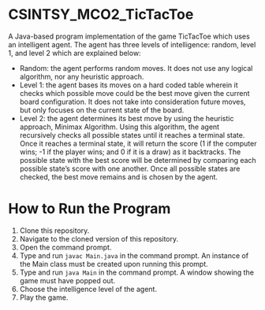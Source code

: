 # CSINTSY_MCO2_TicTacToe

A Java-based program implementation of the game TicTacToe which uses an intelligent agent. The agent has three levels of intelligence: random, level 1, and level 2 which are explained below:
- Random: the agent performs random moves. It does not use any logical algorithm, nor any heuristic approach.
- Level 1: the agent bases its moves on a hard coded table wherein it checks which possible move could be the best move given the current board configuration. It does not take into consideration future moves, but only focuses on the current state of the board.
- Level 2: the agent determines its best move by using the heuristic approach, Minimax Algorithm. Using this algorithm, the agent recursively checks all possible states until it reaches a terminal state. Once it reaches a terminal state, it will return the score (1 if the computer wins; -1 if the player wins; and 0 if it is a draw) as it backtracks. The possible state with the best score will be determined by comparing each possible state’s score with one another. Once all possible states are checked, the best move remains and is chosen by the agent.

# How to Run the Program
1. Clone this repository.
2. Navigate to the cloned version of this repository.
3. Open the command prompt.
4. Type and run `javac Main.java` in the command prompt. An instance of the Main class must be created upon running this prompt.
5. Type and run `java Main` in the command prompt. A window showing the game must have popped out.
6. Choose the intelligence level of the agent.
7. Play the game.
